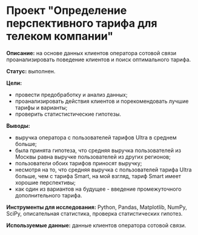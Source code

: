 # Проект "Определение перспективного тарифа для телеком компании"

**Описание:** на основе данных клиентов оператора сотовой связи проанализировать поведение клиентов и поиск оптимального тарифа.

**Статус:** выполнен.

**Цели:**

  - провести предобработку и анализ данных;
  - проанализировать действия клиентов и порекомендовать лучшие тарифы и варианты;
  - проверить статистистические гипотезы.

**Выводы:**
  - выручка оператора с пользователей тарифов Ultra в среднем больше;
  - была принята гипотеза, что средняя выручка пользователей из Москвы равна выручке пользователей из других регионов;
  - пользователи обоих тарифов приносят выручку;
  - несмотря на то, что средняя выручка с пользователей тарифа Ultra больше, чем с тарифа Smart, на мой взгляд, тариф Smart имеет хорошие перспективы;
  - как один из вариантов на будущее - введение промежуточного дополнительного тарифа.

**Инструменты для исследования:** Python, Pandas, Matplotlib, NumPy, SciPy, описательная статистика, проверка статистических гипотез.

**Используемые данные:** данные клиентов оператора сотовой связи.
